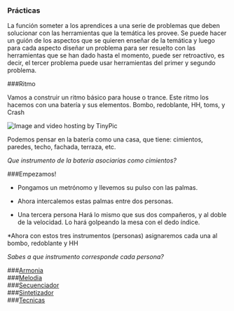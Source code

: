 ### Prácticas

La función someter a los aprendices a una serie de problemas que deben solucionar
con las herramientas que la temática les provee.
Se puede hacer un guión de los aspectos que se quieren enseñar de la temática
y luego para cada aspecto diseñar un problema para ser resuelto con las
herramientas que se han dado hasta el momento, puede ser retroactivo,
es decir, el tercer problema puede usar herramientas del primer y segundo
problema.




###Ritmo   

Vamos a construir un ritmo básico para house o trance.
Este ritmo los hacemos con una batería y sus elementos.
Bombo, redoblante, HH, toms, y Crash 

<img src="http://i58.tinypic.com/2w2kk9e.jpg" border="0" alt="Image and video hosting by TinyPic"></a>


Podemos pensar en la batería como una casa, que tiene: cimientos, paredes, techo, fachada, terraza, etc.

*Que instrumento de la batería asociarías como cimientos?*

###Empezamos!

* Pongamos un metrónomo y llevemos su pulso con las palmas.

* Ahora intercalemos estas palmas entre dos personas.

* Una tercera persona Hará lo mismo que sus dos compañeros, y al doble de la velocidad.
Lo hará golpeando la mesa con el dedo índice.

*Ahora con estos tres instrumentos (personas) asignaremos cada una al bombo, redoblante y HH

*Sabes a que instrumento corresponde cada persona?* 



###[Armonia](armonia.md)  
###[Melodia](melodia.md)    
###[Secuenciador](secuenciador.md)   
###[Sintetizador](sintetizador.md)    
###[Tecnicas](tecnicas.md)   
   
